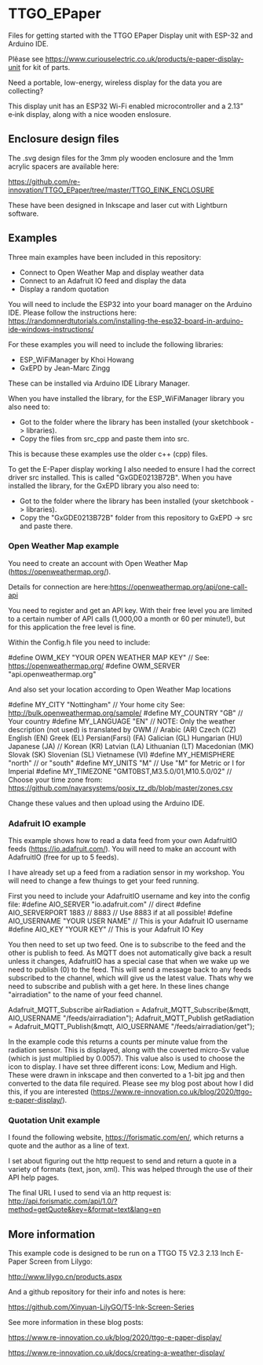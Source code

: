 # TTGO_EPaper
Files for getting started with the TTGO EPaper Display unit with ESP-32 and Arduino IDE.

Plêase see https://www.curiouselectric.co.uk/products/e-paper-display-unit for kit of parts.

Need a portable, low-energy, wireless display for the data you are collecting?

This display unit has an ESP32 Wi-Fi enabled microcontroller and a 2.13” e‑ink display, along with a nice wooden enslosure.

## Enclosure design files

The .svg design files for the 3mm ply wooden enclosure and the 1mm acrylic spacers are available here:

https://github.com/re-innovation/TTGO_EPaper/tree/master/TTGO_EINK_ENCLOSURE

These have been designed in Inkscape and laser cut with Lightburn software.

## Examples

Three main examples have been included in this repository:
* Connect to Open Weather Map and display weather data
* Connect to an Adafruit IO feed and display the data
* Display a random quotation 

You will need to include the ESP32 into your board manager on the Arduino IDE.
Please follow the instructions here:
https://randomnerdtutorials.com/installing-the-esp32-board-in-arduino-ide-windows-instructions/

For these examples you will need to include the following libraries:
* ESP_WiFiManager by Khoi Howang
* GxEPD by Jean-Marc Zingg

These can be installed via Arduino IDE Library Manager.

When you have installed the library, for the ESP_WiFiManager library you also need to:
* Got to the folder where the library has been installed (your sketchbook -> libraries).
* Copy the files from src_cpp and paste them into src.

This is because these examples use the older c++ (cpp) files.

To get the E-Paper display working I also needed to ensure I had the correct driver src installed. This is called "GxGDE0213B72B".
When you have installed the library, for the GxEPD library you also need to:
* Got to the folder where the library has been installed (your sketchbook -> libraries).
* Copy the "GxGDE0213B72B" folder from this repository to GxEPD -> src  and paste there.


### Open Weather Map example

You need to create an account with Open Weather Map (https://openweathermap.org/).

Details for connection are here:https://openweathermap.org/api/one-call-api

You need to register and get an API key. With their free level you are limited to a certain number of API calls (1,000,00 a month or 60 per minute!), but for this application the free level is fine.

Within the Config.h file you need to include:

#define   OWM_KEY       "YOUR OPEN WEATHER MAP KEY"                  // See: https://openweathermap.org/
#define   OWM_SERVER    "api.openweathermap.org"

And also set your location according to Open Weather Map locations

#define   MY_CITY        "Nottingham"                   // Your home city See: http://bulk.openweathermap.org/sample/
#define   MY_COUNTRY     "GB"                           // Your country
#define   MY_LANGUAGE    "EN"                            // NOTE: Only the weather description (not used) is translated by OWM
// Arabic (AR) Czech (CZ) English (EN) Greek (EL) Persian(Farsi) (FA) Galician (GL) Hungarian (HU) Japanese (JA)
// Korean (KR) Latvian (LA) Lithuanian (LT) Macedonian (MK) Slovak (SK) Slovenian (SL) Vietnamese (VI)
#define   MY_HEMISPHERE  "north"                         // or "south"
#define   MY_UNITS       "M"                             // Use "M" for Metric or I for Imperial
#define   MY_TIMEZONE    "GMT0BST,M3.5.0/01,M10.5.0/02"  // Choose your time zone from: https://github.com/nayarsystems/posix_tz_db/blob/master/zones.csv

Change these values and then upload using the Arduino IDE.

### Adafruit IO example

This example shows how to read a data feed from your own AdafruitIO feeds (https://io.adafruit.com/). You will need to make an account with AdafruitIO (free for up to 5 feeds).

I have already set up a feed from a radiation sensor in my workshop. 
You will need to change a few thuings to get your feed running.

First you need to include your AdafruitIO username and key into the config file:
#define AIO_SERVER          "io.adafruit.com"       // direct
#define AIO_SERVERPORT      1883                    // 8883  // Use 8883 if at all possible!
#define AIO_USERNAME        "YOUR USER NAME"        // This is your Adafruit IO username
#define AIO_KEY             "YOUR KEY"              // This is your Adafruit IO Key

You then need to set up two feed. One is to subscribe to the feed and the other is publish to feed. As MQTT does not automatically give back a result unless it changes, AdafruitIO has a special case that when we wake up we need to publish (0) to the feed. This will send a message back to any feeds subscribed to the channel, which will give us the latest value. Thats why we need to subscribe and publish with a get here. In these lines change "airradiation" to the name of your feed channel.

Adafruit_MQTT_Subscribe airRadiation = Adafruit_MQTT_Subscribe(&mqtt, AIO_USERNAME "/feeds/airradiation");
Adafruit_MQTT_Publish   getRadiation = Adafruit_MQTT_Publish(&mqtt, AIO_USERNAME "/feeds/airradiation/get");

In the example code this returns a counts per minute value from the radiation sensor. This is displayed, along with the coverted micro-Sv value (which is just multiplied by 0.0057).
This value also is used to choose the icon to display. I have set three different icons: Low, Medium and High. These were drawn in inkscape and then converted to a 1-bit jpg and then converted to the data file required. Please see my blog post about how I did this, if you are interested (https://www.re-innovation.co.uk/blog/2020/ttgo-e-paper-display/).


### Quotation Unit example

I found the following website, https://forismatic.com/en/, which returns a quote and the author as a line of text.

I set about figuring out the http request to send and return a quote in a variety of formats (text, json, xml). This was helped through the use of their API help pages.

The final URL I used to send via an http request is: http://api.forismatic.com/api/1.0/?method=getQuote&key=&format=text&lang=en


## More information

This example code is designed to be run on a TTGO T5 V2.3 2.13 Inch E-Paper Screen from Lilygo:

http://www.lilygo.cn/products.aspx

And a github repository for their info and notes is here:

https://github.com/Xinyuan-LilyGO/T5-Ink-Screen-Series

See more information in these blog posts:

https://www.re-innovation.co.uk/blog/2020/ttgo-e-paper-display/

https://www.re-innovation.co.uk/docs/creating-a-weather-display/


